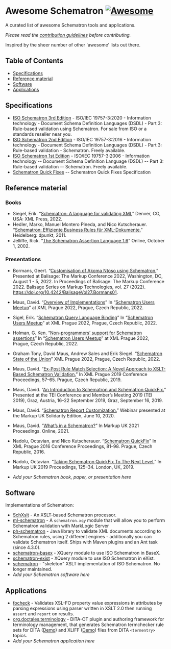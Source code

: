 # Awesome Schematron [![Awesome](https://cdn.rawgit.com/sindresorhus/awesome/d7305f38d29fed78fa85652e3a63e154dd8e8829/media/badge.svg)](https://github.com/sindresorhus/awesome)
A curated list of awesome Schematron tools and applications.

*Please read the [contribution guidelines](contributing.md) before contributing.*

Inspired by the sheer number of other 'awesome' lists out there.

## Table of Contents

- [Specifications](#specifications)
- [Reference material](#reference-material)
- [Software](#software)
- [Applications](#applications)

## Specifications

 - [ISO Schematron 3rd Edition](https://www.iso.org/standard/74515.html) - ISO/IEC 19757-3:2020 - Information technology - Document Schema Definition Languages (DSDL) - Part 3: Rule-based validation using Schematron. For sale from ISO or a standards reseller near you.
 - [ISO Schematron 2nd Edition](http://standards.iso.org/ittf/PubliclyAvailableStandards/c055982_ISO_IEC_19757-3_2016.zip) - ISO/IEC 19757-3:2016 - Information technology - Document Schema Definition Languages (DSDL) - Part 3: Rule-based validation - Schematron. Freely available.
 - [ISO Schematron 1st Edition](http://standards.iso.org/ittf/PubliclyAvailableStandards/index.html) - ISO/IEC 19757-3:2006 - Information technology -- Document Schema Definition Language (DSDL) -- Part 3: Rule-based validation -- Schematron. Freely available.
 - [Schematron Quick Fixes](http://schematron-quickfix.github.io/sqf) -- Schematron Quick Fixes Specification

## Reference material

### Books

 - Siegel, Erik. “[Schematron: A language for validating XML](https://xmlpress.net/publications/schematron/)” Denver, CO, USA: XML Press, 2022.
 - Hedler, Marko, Manuel Montero Pineda, and Nico Kutscherauer. “[Schematron: Effiziente Business Rules für
   XML-Dokumente.](https://schematron.info)” Heidelberg: dpunkt, 2011.
 - Jelliffe, Rick. “[The Schematron Assertion Language
   1.6](https://web.archive.org/web/20061230150144/http://xml.ascc.net:80/resource/schematron/Schematron2000.html)”
   Online, October 1, 2002.
   
 ### Presentations
 
 - Bormans, Geert. “[Customisation of Akoma Ntoso using Schematron.](https://www.balisage.net/Proceedings/vol27/html/Bormans01/BalisageVol27-Bormans01.html)” Presented at Balisage: The Markup Conference 2022, Washington, DC, August 1 - 5, 2022. In Proceedings of Balisage: The Markup Conference 2022. Balisage Series on Markup Technologies, vol. 27 (2022). https://doi.org/10.4242/BalisageVol27.Bormans01.
 - Maus, David. “[Overview of Implementations](https://archive.xmlprague.cz/2022/files/presentations/Schematron.pdf)” In “[Schematron Users Meetup](https://www.xmlprague.cz/day3-2022/#sch)” at XML Prague 2022, Prague, Czech Republic, 2022.
  - Sigel, Erik. “[Schematron Query Language Binding](https://archive.xmlprague.cz/2022/files/presentations/schematron-qlb.pdf)” In “[Schematron Users Meetup](https://www.xmlprague.cz/day3-2022/#sch)” at XML Prague 2022, Prague, Czech Republic, 2022.
  - Holman, G. Ken. “[Non-programmers’ support for Schematron assertions](https://archive.xmlprague.cz/2022/files/presentations/Schematron%20Users%20Meetup%202022-06-11%2020220521-1310z.pdf)” In “[Schematron Users Meetup](https://www.xmlprague.cz/day3-2022/#sch)” at XML Prague 2022, Prague, Czech Republic, 2022.
 - Graham Tony, David Maus, Andrew Sales and Erik Siegel. “[Schematron State of the Union](https://www.xmlprague.cz/day2-2022/#sch)”  XML Prague 2022, Prague, Czech Republic, 2022.
 - Maus, David. “[Ex-Post Rule Match Selection: A Novel Approach to XSLT-Based Schematron
   Validation.](https://archive.xmlprague.cz/2019/files/xmlprague-2019-proceedings.pdf#page=79)” In XML Prague 2019
   Conference Proceedings, 57–65. Prague, Czech Republic, 2019.
 - Maus, David. “[An Introduction to Schematron and Schematron QuickFix.](https://doi.org/10.5281/zenodo.3429706)”
   Presented at the TEI Conference and Member’s Meeting 2019 (TEI 2019), Graz, Austria, 16–22 September 2019, Graz,
   September 16, 2019.
 - Maus, David. “[Schematron Report Customization.](https://www.youtube.com/watch?v=V5M_mRLoy8s)” Webinar presented at
   the Markup UK Solidarity Edition, June 10, 2020.
 - Maus, David. “[What’s in a Schematron?](https://markupuk.org/webhelp/index.html#ar02.html)” In Markup UK 2021
   Proceedings. Online, 2021.
 - Nadolu, Octavian, and Nico Kutscherauer. “[Schematron
   QuickFix](https://archive.xmlprague.cz/2016/files/xmlprague-2016-proceedings.pdf#page=93)” In XML Prague 2016
   Conference Proceedings, 81–98. Prague, Czech Republic, 2016.
 - Nadolu, Octavian. “[Taking Schematron QuickFix To The Next
   Level.](https://markupuk.org/2019/webhelp/index.html#ar09.html)” In Markup UK 2019 Proceedings, 125–34. London, UK,
   2019.

 - *Add your Schematron book, paper, or presentation here*

## Software

Implementations of Schematron:

 - [SchXslt](https://github.com/schxslt/schxslt) - An XSLT-based Schematron processor.
 - [ml-schematron](https://github.com/ndw/ML-Schematron) - A `schematron.xqy` module that will allow you to perform Schematron validation with MarkLogic Server 
 - [ph-schematron](https://github.com/phax/ph-schematron) - Java library to validate XML documents according to Schematron rules, using 2 different engines - additionally you can validate Schematron itself. Ships with Maven plugins and an Ant task (since 4.3.0).
 - [schematron-basex](https://github.com/Schematron/schematron-basex) - XQuery module to use ISO Schematron in BaseX.
 - [schematron-exist](https://github.com/Schematron/schematron-exist) - XQuery module to use ISO Schematron in eXist.
 - [schematron](https://github.com/Schematron/schematron) - "skeleton" XSLT implementation of ISO Schematron. No longer maintained.
 - *Add your Schematron software here*

## Applications

 - [focheck](https://github.com/AntennaHouse/focheck) - Validates XSL-FO property value expressions in attributes by parsing expressions using parser written in XSLT 2.0 then running `assert` and `report` on results.
 - [org.doctales.terminology](https://github.com/doctales/org.doctales.terminology) - DITA-OT plugin and authoring framework for terminology management, that generates Schematron termchecker rule sets for DITA ([Demo](https://doctales.github.io/samples/termchecker-dita/terminology-DITA-en-GB.sch)) and XLIFF ([Demo](https://doctales.github.io/samples/termchecker-xliff/terminology-XLIFF-en-GB.sch)) files from DITA `<termentry>` topics.
 - *Add your Schematron application here*
